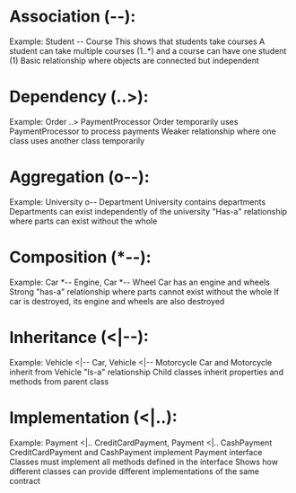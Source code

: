 <h1>Association (--): </h1>

Example: Student -- Course
This shows that students take courses
A student can take multiple courses (1..*) and a course can have one student (1)
Basic relationship where objects are connected but independent


<h1>Dependency (..>):</h1>

Example: Order ..> PaymentProcessor
Order temporarily uses PaymentProcessor to process payments
Weaker relationship where one class uses another class temporarily


<h1>Aggregation (o--):</h1>

Example: University o-- Department
University contains departments
Departments can exist independently of the university
"Has-a" relationship where parts can exist without the whole


<h1>Composition (*--):</h1>

Example: Car *-- Engine, Car *-- Wheel
Car has an engine and wheels
Strong "has-a" relationship where parts cannot exist without the whole
If car is destroyed, its engine and wheels are also destroyed


<h1>Inheritance (<|--):</h1>

Example: Vehicle <|-- Car, Vehicle <|-- Motorcycle
Car and Motorcycle inherit from Vehicle
"Is-a" relationship
Child classes inherit properties and methods from parent class


<h1>Implementation (<|..):</h1>

Example: Payment <|.. CreditCardPayment, Payment <|.. CashPayment
CreditCardPayment and CashPayment implement Payment interface
Classes must implement all methods defined in the interface
Shows how different classes can provide different implementations of the same contract
